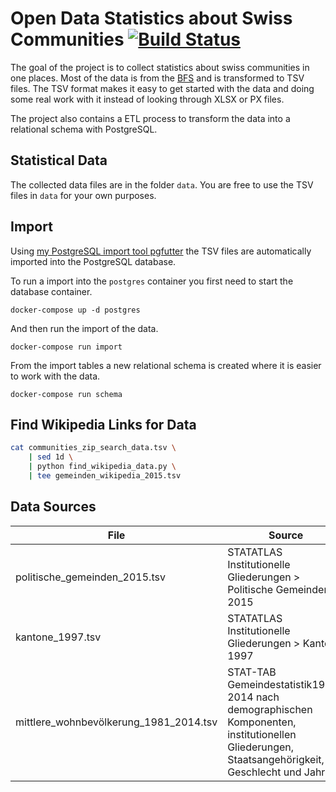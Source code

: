 # Open Data Statistics about Swiss Communities [![Build Status](https://travis-ci.org/lukasmartinelli/gemeindedb.svg)](https://travis-ci.org/lukasmartinelli/gemeindedb)

The goal of the project is to collect statistics about swiss communities in one places.
Most of the data is from the [BFS](http://www.bfs.admin.ch/) and is transformed
to TSV files.  The TSV format makes it easy to get started with the data and doing some real work with it
instead of looking through XLSX or PX files.

The project also contains a ETL process to transform the data into a relational schema with PostgreSQL.

## Statistical Data

The collected data files are in the folder `data`.
You are free to use the TSV files in `data` for your own purposes.

## Import

Using [my PostgreSQL import tool pgfutter](https://github.com/lukasmartinelli/pgfutter) the TSV files
are automatically imported into the PostgreSQL database.

To run a import into the `postgres` container you first need to start the database container.

```
docker-compose up -d postgres
```

And then run the import of the data.

```
docker-compose run import
```

From the import tables a new relational schema is created where it is easier to work with the data.

```
docker-compose run schema
```

## Find Wikipedia Links for Data

```bash
cat communities_zip_search_data.tsv \
    | sed 1d \
    | python find_wikipedia_data.py \
    | tee gemeinden_wikipedia_2015.tsv
```

## Data Sources

| File                                   | Source                                                                                                                                         |
|----------------------------------------|------------------------------------------------------------------------------------------------------------------------------------------------|
| politische_gemeinden_2015.tsv          | STATATLAS Institutionelle Gliederungen > Politische Gemeinden 2015                                                                             |
| kantone_1997.tsv                       | STATATLAS Institutionelle Gliederungen > Kantone 1997                                                                                          |
| mittlere_wohnbevölkerung_1981_2014.tsv | STAT-TAB Gemeindestatistik1981-2014 nach demographischen Komponenten, institutionellen Gliederungen, Staatsangehörigkeit, Geschlecht und Jahr  |
